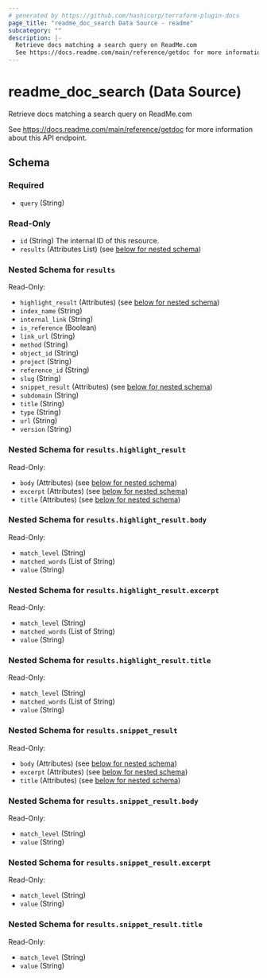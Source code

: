 ```yaml
---
# generated by https://github.com/hashicorp/terraform-plugin-docs
page_title: "readme_doc_search Data Source - readme"
subcategory: ""
description: |-
  Retrieve docs matching a search query on ReadMe.com
  See https://docs.readme.com/main/reference/getdoc for more information about this API endpoint.
---
```


# readme_doc_search (Data Source)

Retrieve docs matching a search query on ReadMe.com

See <https://docs.readme.com/main/reference/getdoc> for more information about this API endpoint.



<!-- schema generated by tfplugindocs -->
## Schema

### Required

- `query` (String)

### Read-Only

- `id` (String) The internal ID of this resource.
- `results` (Attributes List) (see [below for nested schema](#nestedatt--results))

<a id="nestedatt--results"></a>
### Nested Schema for `results`

Read-Only:

- `highlight_result` (Attributes) (see [below for nested schema](#nestedatt--results--highlight_result))
- `index_name` (String)
- `internal_link` (String)
- `is_reference` (Boolean)
- `link_url` (String)
- `method` (String)
- `object_id` (String)
- `project` (String)
- `reference_id` (String)
- `slug` (String)
- `snippet_result` (Attributes) (see [below for nested schema](#nestedatt--results--snippet_result))
- `subdomain` (String)
- `title` (String)
- `type` (String)
- `url` (String)
- `version` (String)

<a id="nestedatt--results--highlight_result"></a>
### Nested Schema for `results.highlight_result`

Read-Only:

- `body` (Attributes) (see [below for nested schema](#nestedatt--results--highlight_result--body))
- `excerpt` (Attributes) (see [below for nested schema](#nestedatt--results--highlight_result--excerpt))
- `title` (Attributes) (see [below for nested schema](#nestedatt--results--highlight_result--title))

<a id="nestedatt--results--highlight_result--body"></a>
### Nested Schema for `results.highlight_result.body`

Read-Only:

- `match_level` (String)
- `matched_words` (List of String)
- `value` (String)


<a id="nestedatt--results--highlight_result--excerpt"></a>
### Nested Schema for `results.highlight_result.excerpt`

Read-Only:

- `match_level` (String)
- `matched_words` (List of String)
- `value` (String)


<a id="nestedatt--results--highlight_result--title"></a>
### Nested Schema for `results.highlight_result.title`

Read-Only:

- `match_level` (String)
- `matched_words` (List of String)
- `value` (String)



<a id="nestedatt--results--snippet_result"></a>
### Nested Schema for `results.snippet_result`

Read-Only:

- `body` (Attributes) (see [below for nested schema](#nestedatt--results--snippet_result--body))
- `excerpt` (Attributes) (see [below for nested schema](#nestedatt--results--snippet_result--excerpt))
- `title` (Attributes) (see [below for nested schema](#nestedatt--results--snippet_result--title))

<a id="nestedatt--results--snippet_result--body"></a>
### Nested Schema for `results.snippet_result.body`

Read-Only:

- `match_level` (String)
- `value` (String)


<a id="nestedatt--results--snippet_result--excerpt"></a>
### Nested Schema for `results.snippet_result.excerpt`

Read-Only:

- `match_level` (String)
- `value` (String)


<a id="nestedatt--results--snippet_result--title"></a>
### Nested Schema for `results.snippet_result.title`

Read-Only:

- `match_level` (String)
- `value` (String)
